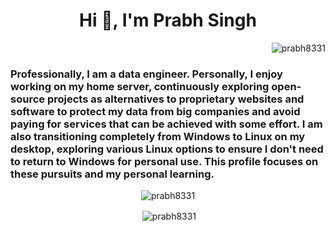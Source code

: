 <h1 align="center">Hi 👋, I'm Prabh Singh</h1>


<p align="right"> <img src="https://komarev.com/ghpvc/?username=prabh8331&label=Profile%20views&color=0e75b6&style=flat" alt="prabh8331" /> </p>

<h3 align="left">Professionally, I am a data engineer. Personally, I enjoy working on my home server, continuously exploring open-source projects as alternatives to proprietary websites and software to protect my data from big companies and avoid paying for services that can be achieved with some effort. I am also transitioning completely from Windows to Linux on my desktop, exploring various Linux options to ensure I don't need to return to Windows for personal use. This profile focuses on these pursuits and my personal learning.</h3>


<p align="center"><img align="center" src="https://github-readme-streak-stats.herokuapp.com/?user=prabh8331&" alt="prabh8331" /></p>

<p align="center">&nbsp;<img align="center" src="https://github-readme-stats.vercel.app/api?username=prabh8331&show_icons=true&locale=en" alt="prabh8331" /></p>
